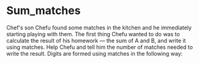 # Sum_matches
Chef's son Chefu found some matches in the kitchen and he immediately starting playing with them.  The first thing Chefu wanted to do was to calculate the result of his homework — the sum of A and B, and write it using matches. Help Chefu and tell him the number of matches needed to write the result.  Digits are formed using matches in the following way: 
